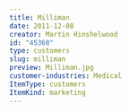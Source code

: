 ```yaml
---
title: Milliman
date: 2011-12-08
creator: Martin Hinshelwood
id: "45368"
type: customers
slug: milliman
preview: Milliman.jpg
customer-industries: Medical
ItemType: customers
ItemKind: marketing
---
```

